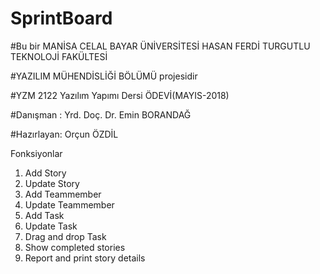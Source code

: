 # SprintBoard
#Bu bir MANİSA CELAL BAYAR ÜNİVERSİTESİ HASAN FERDİ TURGUTLU TEKNOLOJİ FAKÜLTESİ

#YAZILIM MÜHENDİSLİĞİ BÖLÜMÜ projesidir

#YZM 2122 Yazılım Yapımı Dersi ÖDEVİ(MAYIS-2018)

#Danışman : Yrd. Doç. Dr. Emin BORANDAĞ

#Hazırlayan: Orçun ÖZDİL 

Fonksiyonlar
1. Add Story
2. Update Story
3. Add Teammember
4. Update Teammember
5. Add Task
6. Update Task
7. Drag and drop Task
8. Show completed stories
9. Report and print story details
